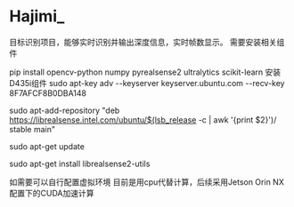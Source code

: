 # Hajimi_
目标识别项目，能够实时识别并输出深度信息，实时帧数显示。
需要安装相关组件

pip install opencv-python numpy pyrealsense2 ultralytics scikit-learn
安装D435i组件
sudo apt-key adv --keyserver keyserver.ubuntu.com --recv-key 8F7AFCF8B0DBA148

sudo apt-add-repository "deb https://librealsense.intel.com/ubuntu/$(lsb_release -c | awk '{print $2}')/ stable main"

sudo apt-get update

sudo apt-get install librealsense2-utils

如需要可以自行配置虚拟环境
目前是用cpu代替计算，后续采用Jetson Orin NX配置下的CUDA加速计算
